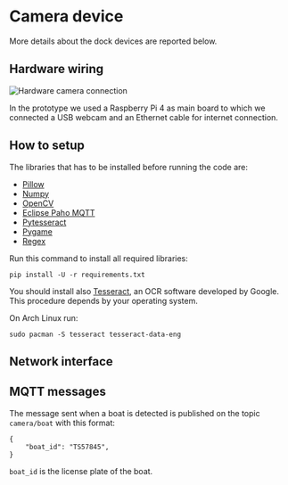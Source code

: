 # Camera device

More details about the dock devices are reported below.

## Hardware wiring

![Hardware camera connection](../../resources/images/camera_device_connection.png)

In the prototype we used a Raspberry Pi 4 as main board to which we connected a USB webcam and an Ethernet cable for internet connection.

## How to setup

The libraries that has to be installed before running the code are:

- [Pillow](https://pypi.org/project/Pillow/)
- [Numpy](https://pypi.org/project/numpy/)
- [OpenCV](https://pypi.org/project/opencv-python/)
- [Eclipse Paho MQTT](https://pypi.org/project/paho-mqtt/)
- [Pytesseract](https://pypi.org/project/pytesseract/)
- [Pygame](https://pypi.org/project/pygame/)
- [Regex](https://pypi.org/project/regex/)

Run this command to install all required libraries:
```
pip install -U -r requirements.txt
```

You should install also [Tesseract](https://github.com/tesseract-ocr/tesseract), an OCR software developed by Google.
This procedure depends by your operating system.

On Arch Linux run:

```
sudo pacman -S tesseract tesseract-data-eng
```

## Network interface



## MQTT messages

The message sent when a boat is detected is published on the topic `camera/boat` with this format:

```
{
    "boat_id": "TS57845",
}
```

`boat_id` is the license plate of the boat.